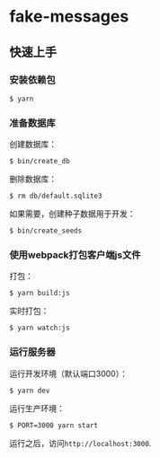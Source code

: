 # fake-messages

## 快速上手

### 安装依赖包

    $ yarn

### 准备数据库

创建数据库：

    $ bin/create_db

删除数据库：

    $ rm db/default.sqlite3

如果需要，创建种子数据用于开发：

    $ bin/create_seeds

### 使用webpack打包客户端js文件

打包：

    $ yarn build:js

实时打包：

    $ yarn watch:js

### 运行服务器

运行开发环境（默认端口3000）：

    $ yarn dev

运行生产环境：

    $ PORT=3000 yarn start

运行之后，访问`http://localhost:3000`.

